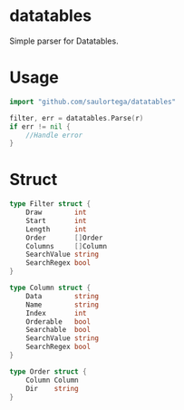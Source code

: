 # datatables
Simple parser for Datatables.

# Usage

```go
import "github.com/saulortega/datatables"

filter, err = datatables.Parse(r)
if err != nil {
	//Handle error
}
```

# Struct

```go
type Filter struct {
	Draw        int
	Start       int
	Length      int
	Order       []Order
	Columns     []Column
	SearchValue string
	SearchRegex bool
}

type Column struct {
	Data        string
	Name        string
	Index       int
	Orderable   bool
	Searchable  bool
	SearchValue string
	SearchRegex bool
}

type Order struct {
	Column Column
	Dir    string
}
```
